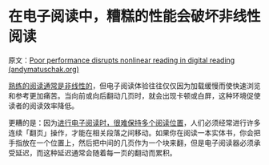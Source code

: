 # 在电子阅读中，糟糕的性能会破坏非线性阅读

原文：[Poor performance disrupts nonlinear reading in digital reading (andymatuschak.org)](https://notes.andymatuschak.org/z239u1Bav77BRcx7xyD49wF62wdvPY81S51Qv)

[熟练的阅读通常是非线性的](https://notes.andymatuschak.org/z3S7mmbydSX5Kx3V8mvkWLBcRGCgtroaY8XPz)，但电子阅读体验往往仅仅因为加载缓慢而使快速浏览和参考更加痛苦。当向前或向后翻动几页时，就会出现卡顿或白屏，这种环境促使读者的阅读效率降低。

更糟的是：因为[进行电子阅读时，很难保持多个阅读位置](https://notes.andymatuschak.org/z7ZNevNutwN3wT5hTRLUipssHBNbxUWSyDHrr)，人们必须经常进行许多连续「翻页」操作，才能在相关段落之间移动。如果你在阅读一本实体书，你会把手指放在一个位置上，然后把中间的几页作为一个块来翻，但是电子阅读器必须承受延迟，而这种延迟通常会随着每一页的翻动而累积。